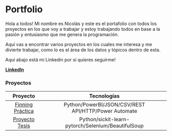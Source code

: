 # Portfolio 
Hola a todos! Mi nombre es Nicolás y este es el portafolio con todos los proyectos en los que voy a trabajar y estoy trabajando todos en base a la pasión y entusiasmo que me genera la programación. 

Aquí vas a encontrar varios proyectos en los cuales me interesa y me divierte trabajar, como lo es el área de los datos y tópicos dentro de esta. 

Aquí abajo está mi Linkedin por si quieres seguirme!

**[LinkedIn](https://www.linkedin.com/in/nicolás-cortés-león-7a540026b)**

### Proyectos

| Proyecto | Tecnologías | 
| :---------: | :---------: |
[Finning Práctica](https://github.com/Kazanium/Portafolio/tree/main/PrácticaFinning)|Python/PowerBI/JSON/CSV/REST API/HTTP/Power Automate|
[Proyecto Tesis](https://github.com/NicolasCortesLeon/Portafolio/tree/main/Proyecto_Tesis)|Python/sickit-learn-pytorch/Selenium/BeautifulSoup|
